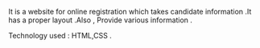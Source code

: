 It is a website  for online registration  which takes candidate information .It has a proper layout .Also , Provide various information . 

Technology used : HTML,CSS .
